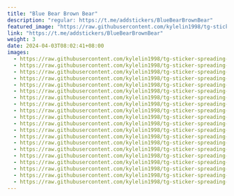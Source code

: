 ```yaml
---
title: "Blue Bear Brown Bear"
description: "regular: https://t.me/addstickers/BlueBearBrownBear"
featured_image: "https://raw.githubusercontent.com/kylelin1998/tg-sticker-spreading-worldwide-images/main/img/a4de0508-7116-41bd-b475-62b2cd0636f4.jpg"
link: "https://t.me/addstickers/BlueBearBrownBear"
weight: 3
date: 2024-04-03T08:02:41+08:00
images:
  - https://raw.githubusercontent.com/kylelin1998/tg-sticker-spreading-worldwide-images/main/img/a4de0508-7116-41bd-b475-62b2cd0636f4.jpg
  - https://raw.githubusercontent.com/kylelin1998/tg-sticker-spreading-worldwide-images/main/img/2286ebd4-515a-4cdf-8336-32217ebabbd0.jpg
  - https://raw.githubusercontent.com/kylelin1998/tg-sticker-spreading-worldwide-images/main/img/13997bb3-626d-413f-b1bd-55cbce7d73df.jpg
  - https://raw.githubusercontent.com/kylelin1998/tg-sticker-spreading-worldwide-images/main/img/3e256fc4-8223-4b4f-9d25-72573fcae4ed.jpg
  - https://raw.githubusercontent.com/kylelin1998/tg-sticker-spreading-worldwide-images/main/img/812e045a-6ce9-4bd2-b2bb-119e425ec1c5.jpg
  - https://raw.githubusercontent.com/kylelin1998/tg-sticker-spreading-worldwide-images/main/img/5c7c12d5-c4a1-46e7-b45f-f995d3205525.jpg
  - https://raw.githubusercontent.com/kylelin1998/tg-sticker-spreading-worldwide-images/main/img/4c59f51e-5242-44ce-a79e-5baceeaaed14.jpg
  - https://raw.githubusercontent.com/kylelin1998/tg-sticker-spreading-worldwide-images/main/img/5d16a394-b85f-48a2-aa9f-0da0ee19d56c.jpg
  - https://raw.githubusercontent.com/kylelin1998/tg-sticker-spreading-worldwide-images/main/img/b7e65dfc-0202-43d8-bdfa-02728fd51e5e.jpg
  - https://raw.githubusercontent.com/kylelin1998/tg-sticker-spreading-worldwide-images/main/img/ebd4bdc2-5d53-438a-ab54-f295c8b32d86.jpg
  - https://raw.githubusercontent.com/kylelin1998/tg-sticker-spreading-worldwide-images/main/img/d3681dad-07fe-46ec-b463-488b9bda006a.jpg
  - https://raw.githubusercontent.com/kylelin1998/tg-sticker-spreading-worldwide-images/main/img/f361af55-5fc8-468c-85a1-244a2abcc8e2.jpg
  - https://raw.githubusercontent.com/kylelin1998/tg-sticker-spreading-worldwide-images/main/img/803c0965-f359-43a6-99e9-0436c99fa884.jpg
  - https://raw.githubusercontent.com/kylelin1998/tg-sticker-spreading-worldwide-images/main/img/18ef8154-5f5c-43f2-924c-8afdcb06f300.jpg
  - https://raw.githubusercontent.com/kylelin1998/tg-sticker-spreading-worldwide-images/main/img/757c311b-2570-4774-9c18-97fef2646505.jpg
  - https://raw.githubusercontent.com/kylelin1998/tg-sticker-spreading-worldwide-images/main/img/101c600a-7e67-40dc-8eec-3a7b1b0a73c4.jpg
  - https://raw.githubusercontent.com/kylelin1998/tg-sticker-spreading-worldwide-images/main/img/025a42fb-4a28-418f-a171-e28864396bf4.jpg
  - https://raw.githubusercontent.com/kylelin1998/tg-sticker-spreading-worldwide-images/main/img/f3d8b1fb-2159-42d2-8597-11e79771b4af.jpg
  - https://raw.githubusercontent.com/kylelin1998/tg-sticker-spreading-worldwide-images/main/img/2f2307d0-d0b5-48e2-b172-436c622820ca.jpg
  - https://raw.githubusercontent.com/kylelin1998/tg-sticker-spreading-worldwide-images/main/img/19dd7fde-bf11-4d6c-a8f8-ce734d0b5095.jpg
---
```

